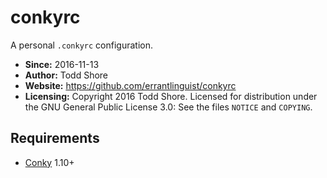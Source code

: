 # conkyrc
A personal `.conkyrc` configuration.

* **Since:** 2016-11-13
* **Author:** Todd Shore
* **Website:**  https://github.com/errantlinguist/conkyrc
* **Licensing:** Copyright 2016 Todd Shore. Licensed for distribution under the GNU General Public License 3.0: See the files `NOTICE` and `COPYING`.

## Requirements
- [Conky](https://github.com/brndnmtthws/conky) 1.10+
